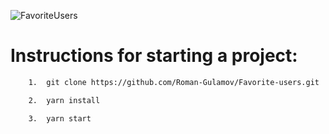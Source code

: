 ![FavoriteUsers](https://res.cloudinary.com/romangulamov/image/upload/v1620859656/Screenshots/FavoriteUsers_v9vucr.png)

# Instructions for starting a project:

``` bash
    1.  git clone https://github.com/Roman-Gulamov/Favorite-users.git
```

``` bash
    2.  yarn install
```

``` bash
    3.  yarn start
```